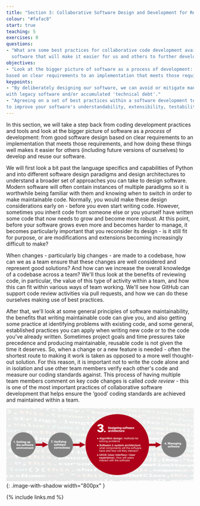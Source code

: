 ```yaml
---
title: "Section 3: Collaborative Software Design and Development for Reuse"
colour: "#fafac8"
start: true
teaching: 5
exercises: 0
questions:
- "What are some best practices for collaborative code development available to help us design and write 'good'
  software that will make it easier for us and others to further develop and reuse it?"
objectives:
- "Look at the bigger picture of software as a process of development: from 'good' software design 
based on clear requirements to an implementation that meets those requirements."
keypoints:
- "By deliberately designing our software, we can avoid or mitigate many of the common issues encountered when working 
with legacy software and/or accumulated 'technical debt'."
- "Agreeing on a set of best practices within a software development team will help 
to improve your software's understandability, extensibility, testability, reusability and overall sustainability."
---
```

In this section, we will take a step back from coding development practices and tools and look at the bigger picture of software as a *process* of development: from good software design based on clear requirements to an implementation that meets those requirements, and how doing these things well makes it easier for others (including future versions of ourselves) to develop and reuse our software.

We will first look a bit past the language specifics and capabilities of Python and into 
different software design paradigms and design architectures to understand a broader set of approaches 
you can take to design software. Modern software will often contain instances of multiple paradigms so it is 
worthwhile being familiar with them and knowing when to switch in order to make maintainable code. 
Normally, you would make these design considerations early on - before you even start writing code. 
However, sometimes you
inherit code from someone else or you yourself have written some code that now needs to grow and become more robust.
At this point, before your software grows even more and becomes harder to manage,
it becomes particularly important that you reconsider its design - is it still fit for purpose, or are modifications and extensions becoming increasingly difficult to make?

When changes - particularly big changes - are made to a codebase, how can we as a team ensure that these changes are well considered and represent good solutions?
And how can we increase the overall knowledge of a codebase across a team?
We'll thus look at the benefits of reviewing code,
in particular, the value of this type of activity within a team,
and how this can fit within various ways of team working.
We'll see how GitHub can support code review activities via pull requests,
and how we can do these ourselves making use of best practices.

After that, we'll look at some general principles of software maintainability, the benefits that writing maintainable 
code can give you, and also getting some practice at identifying problems with existing code, and
some general, established practices you can apply when writing new code or to the code you've already written.
Sometimes project goals and time pressures take precedence and producing maintainable, reusable code is not given the 
time it deserves. So, when a change or a new feature is needed - often the shortest route to making it work is taken 
as opposed to a more well thought-out solution. For this reason, it is important not to write the code alone and in 
isolation and use other team members verify each other's code and measure our coding standards against.
This process of having multiple team members comment on key code changes is called *code review* - 
this is one of the most important practices of collaborative software development that helps ensure 
the ‘good’ coding standards are achieved and maintained within a team.

![Software design and architecture](../fig/section3-overview.png){: .image-with-shadow width="800px" }

{% include links.md %}
